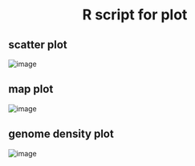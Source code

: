 # <center>R script for plot</center>

## scatter plot
![image](https://github.com/binzhengbin/YZWL/blob/main/plot/scatter_plot/pig_BW.png)

## map plot
![image](https://github.com/binzhengbin/YZWL/blob/main/plot/map_plot/pig_map.png)

## genome density plot
![image](https://github.com/binzhengbin/YZWL/blob/main/plot/genome_density_plot/chicken_selection_fst.png)
